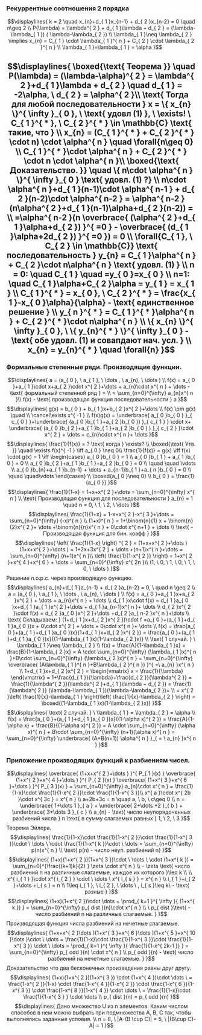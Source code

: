 ### Рекуррентные соотношения 2 порядка
$$\displaylines{
k = 2 \quad x_{n}+d_{ 1 }x_{n-1} + d_{ 2 }x_{n-2} = 0 \quad n\geq 2 \\
P(\lambda) = \lambda^{ 2 } + d_{ 1 }\lambda + d_{ 2 } = (\lambda-\lambda_{ 1 }) ( \lambda-\lambda_{ 2 }) \\
\lambda_{ 1 }\neq \lambda_{ 2 } \implies x_{n} = C_{ 1 } \cdot  \lambda_{ 1 }^{ n } + C_{ 2 } \cdot  \lambda_{ 2 }^{ n } \\
\lambda_{ 1 }=\lambda_{ 1 } = \alpha
}$$

$$\displaylines{
\boxed{\text{ Теорема }} \quad P(\lambda) = (\lambda-\alpha)^{ 2 } = \lambda^{ 2 }+d_{ 1 }\lambda + d_{ 2 } \quad d_{ 1 } = -2\alpha, \ d_{ 2 } = \alpha^{ 2 }\\
\text{ Тогда для любой последовательности  } x = \{ x_{n} \}^{ \infty }_{ 0 }, \ \text{ удовл (1) }, \ \exists! \ C_{ 1 }^{ * }, \ C_{ 2 }^{ * } \in \mathbb{C} \text{ такие, что } \\
x_{n} = (C_{ 1 }^{ * } + C_{ 2 }^{ * } \cdot  n) \cdot  \alpha^{ n } \quad \forall{n\geq 0} \\
C_{ 1 }^{ * }\cdot \alpha^{ n } + C_{ 2 }^{ * } \cdot  n \cdot \alpha^{ n }\\
\boxed{\text{ Доказательство. }} \quad \{ n\cdot \alpha^{ n } \}^{ \infty }_{ 0 } \text{ удовл. (1) ?} \\
n\cdot \alpha^{ n }+d_{ 1 }(n-1)\cdot \alpha^{ n-1 } + d_{ 2 }(n-2)\cdot \alpha^{ n-2 } = \alpha^{ n-2 }(n\alpha^{ 2 }+d_{ 1 }(n-1)\alpha+d_{ 2 }(n-2)) = \\
=\alpha^{ n-2 }(n \overbrace{ (\alpha^{ 2 }+d_{ 1 }\alpha+d_{ 2 }) }^{ =0 } - \overbrace{ (d_{ 1 }\alpha+2d_{ 2 }) }^{ =0 }) = 0 \\
\forall{C_{ 1 }, \ C_{ 2 } \in \mathbb{C}} \text{ последовательность } y_{n} = C_{ 1 }\alpha^{ n } + C_{ 2 }\cdot n\alpha^{ n } \text{ удовл. (1) } \\
n = 0: \quad C_{ 1 } \quad =y_{ 0 }=x_{ 0 } \\
n=1: \quad C_{ 1 }\alpha+C_{ 2 }\alpha  = y_{ 1 } = x_{ 1 } \\
C_{ 1 }^{ * } = x_{ 0 }, \  C_{ 2 }^{ * } = \frac{x_{ 1 }-x_{ 0 }\alpha}{\alpha} - \text{ единственное решение } \\
y_{ n }^{ * } = C_{ 1 }^{ * }\alpha^{ n } + C_{ 2 }^{ * }\cdot n\alpha^{ n } \\
\{ x_{n} \}^{ \infty }_{ 0 }, \ \{ y_{n}^{ * } \}^{ \infty }_{ 0 } - \text{ обе удовл. (1) и совапдают нач. усл. } \\
x_{n} = y_{n}^{ * } \quad \forall{n}
}$$
---
### Формальные степенные ряди. Производящие функции.
$$\displaylines{
a = (a_{ 0 }, \ a_{ 1 }, \ \dots , \ a_{n}, \ \dots ) \\
f(x) = a_{ 0 }+a_{ 1 }\cdot x+a_{ 2 }\cdot x^{ 2 }+\dots + a_{n}\cdot x^{ n } + \dots - \text{ формальный степенной ряд }  = \\
= \sum_{n=0}^{\infty} a_{n}x^{ n }\\
f(x) - \text{ производящая функция последовательности  } a
}$$
$$\displaylines{
g(x) = b_{ 0 } + b_{ 1 }x+b_{ 2 }x^{ 2 }+\dots \\
f(x) \pm g(x) \quad \\ \cancel\exists x^{ -1 } \\ f(x)g(x) = \underbrace{ a_{ 0 }b_{ 0 } }_{ c_{ 0 } }+\underbrace{ (a_{ 0 }b_{ 1 }+a_{ 2 }b_{ 0 }) }_{ c_{ 1 } } \cdot x+ \underbrace{ (a_{ 0 }b_{ 2 }+a_{ 1 }b_{ 1 }+a_{ 2 }b_{ 0 } ) }_{ c_{ 2 } }\cdot x^{ 2 } + \dots + c_{n}\cdot x^{ n }+ \dots 
}$$
$$\displaylines{
\frac{1}{f(x)} = ? \text{ когда } \exists? \\
\boxed{\text{ Утв. }} \quad \exists f(x)^{ -1 } \iff a_{ 0 } \neq  0\\ 
\frac{1}{f(x)} = g(x) \iff  f(x) \cdot g(x) = 1 \iff  \begin{cases}
a_{ 0 }b_{ 0 } = 1 \\
a_{ 0 }b_{ 1 } + a_{ 1 }b_{ 0 } = 0 \\ 
a_{ 0 }b_{ 2 }+a_{ 1 }b_{ 1 }+a_{ 2 }b_{ 0 } = 0 \\
\quad \quad \vdots  \\
a_{ 0 }b_{n}+a_{ 1 }b_{n-1} + \dots  + a_{n-1}b_{ 1 }+a_{ n }b_{ 0 } = 0  \\
\quad \quad\vdots
\end{cases} \\
\boxed{a_{ 0 }\neq 0} \\
b_{ 0 } = \frac{1}{a_{ 0 }} 
}$$
$$\displaylines{
\frac{1}{1-x} = 1+x+x^{ 2 }+\dots = \sum_{n=0}^{\infty} x^{ n } \\
\text{ Производящая функция для последовательности  } a_{n} = 1 \quad n = 0, \ 1, \ 2, \ \dots 
}$$
$$\displaylines{
\frac{1}{1+x} = 1-x+x^{ 2 }-x^{ 3 }+\dots = \sum_{n=0}^{\infty} (-x)^{ n } \\
(1+x)^{ n } = 1+\binom{n}{1} x + \binom{n}{2}x^{ 2 }+ \dots +\binom{n}{n}x^{ n } + 0\cdot x^{ n+1 } + \dots  \\
\text{ - Производящая функция для бин. коэфф } 
}$$
$$\displaylines{
\left( \frac{1}{1-x} \right)  ^{ 2 } = (1+x+x^{ 2 }+\dots )(1+x+x^{ 2 }+\dots ) = 1+2x+3x^{ 2 } + \dots +(n+1)x^{ n }+\dots = \sum_{n=0}^{\infty} (n+1)x^{ n }\\
\left( \frac{1}{1-x^{ 2 }} \right) = 1+x^{ 2 }+x^{ 4 }+x^{ 6 } + \dots = \sum_{n=0}^{\infty} x^{ 2n }\\
(1, \ 0, \ 1, \ 0, \ 1, \ 0, \ \dots )
}$$
Решение л.о.р.с. через производящую функцию.
$$\displaylines{
a_{n}+d_{ 1 }a_{n-1} + d_{ 2 }a_{n-2} = 0, \  quad n \geq 2 \\
a = (a_{ 0 }, \ a_{ 1 }, \ \dots , \ a_{n}, \ \dots ) \\
f(x) = a_{ 0 }+a_{ 1 }x+a_{ 2 }x^{ 2 } + \dots + a_{n}x^{ n } + \dots \\
d_{ 1 }x\cdot f(x) = d_{ 1 }a_{ 0 }x+d_{ 1 }a_{ 1 }x^{ 2 }+\dots + d_{ 1 }a_{n-1}x^{ n }+ \dots \\
d_{ 2 }x^{ 2 }\cdot f(x) = d_{ 2 }a_{ 0 }x^{ 2 }+\dots +d_{ 2 }a_{ n-2 }x^{ n }+\dots \\
\text{ Складываем: } (1+d_{ 1 }x+d_{ 2 }x^{ 2 })\cdot f =a_{ 0 }+(a_{ 1 }+d_{ 1 }a_{ 0 })x + 0\cdot x^{ 2 } + \dots + 0\cdot x^{ n }+ \dots \\
f(x) = \frac{a_{ 0 }+(a_{ 1 }+d_{ 1 }a_{ 0 })x}{1+d_{ 1 }x+d_{ 2 }x^{ 2 }} = \frac{a_{ 0 }+(a_{ 1 }+d_{ 1 }a_{ 0 })x}{(1-\lambda_{ 1 }x)(1-\lambda_{ 2 }x)} \\
\text{ 1 случай. } \  \lambda_{ 1 }\neq \lambda_{ 2 } \\
f(x) = \frac{A}{1-\lambda_{ 1 }x} + \frac{B}{1-\lambda_{ 2 }x} = A \cdot  \sum_{n=0}^{\infty} (\lambda_{ 1 }x)^{ n }+B\cdot \sum_{n=0}^{\infty} (\lambda_{ 2 }x)^{ n } = \sum_{n=0}^{\infty} \overbrace{ (A\lambda_{ 1 }^{ n }+B\lambda_{ 2 }^{ n }) }^{ =\ a_{n} }x^{ n } 
\\
1+d_{ 1 }x+d_{ 2 }x^{ 2 } = \begin{vmatrix}
x = \frac{1}{\lambda}
\end{vmatrix}  = 1+\frac{d_{ 1 }}{\lambda}+\frac{d_{ 2 }}{\lambda^{ 2 }} = \frac{1}{\lambda^{ 2 }}(\lambda^{ 2 }+d_{ 1 }\lambda + d_{ 2 })  = \frac{1}{\lambda^{ 2 }} (\lambda-\lambda_{ 1 })(\lambda-\lambda_{ 2 })= \\ = x^{ 2 }\left( \frac{1}{x}-\lambda_{ 1 } \right)\left( \frac{1}{x}-\lambda_{ 2 } \right) = \boxed{(1-\lambda_{ 1 }x)(1-\lambda_{ 2 }x)}
}$$
$$\displaylines{
\text{ 2 случай. } \ \lambda_{ 1 } = \lambda_{ 2 } = \alpha \\
f(x) = \frac{a_{ 0 }+(a_{ 1 }+d_{ 1 }a_{ 0 })x}{(1-\alpha x)^{ 2 }} = \frac{A}{1-\alpha x} + \frac{B}{(1-\alpha x)^{ 2 }} = A \cdot  \sum_{n=0}^{\infty} (\alpha x)^{ n } + B\cdot \sum_{n=0}^{\infty} (n+1)(\alpha x)^{ n } = \sum_{n=0}^{\infty} \underbrace{ (A+B(n+1)) \alpha^{ n } }_{ = \ a_{n} }x^{ n }  
}$$
### Приложение производящих функций к разбиениям чисел.
$$\displaylines{
\overbrace{ (1+x+x^{ 2 }+\dots ) }^{ P_{ 1 }(x) } \overbrace{ (1+x^{ 2 }+x^{ 4 }+\dots ) }^{ P_{ 2 }(x) } \overbrace{ (1+x^{ 3 }+x^{ 6 }+\dots ) }^{ P_{ 3 }(x) } = \sum_{n=0}^{\infty} a_{n}\cdot x^{ n } = \frac{1}{1-x}\cdot \frac{1}{1-x^{ 2 }}\cdot \frac{1}{1-x^{ 3 }}\\
x^{ a }\cdot x^{ 2b }\cdot x^{ 3c } = x^{ n } \\
a+2b+3c = n \quad a, \ b, \ c\geq 0 \\
n = \underbrace{ 1+\dots 1 }_{ a } + \underbrace{ 2+\dots +2 }_{ b } + \underbrace{ 3+\dots 3 }_{ c } \\
a_{n} - \text{ число неупорядоченных разбиений числа  } n \text{ в сумму слагаемых равных } 1, \ 2, \ 3
}$$
Теорема Эйлера.
$$\displaylines{
\frac{1}{1-x}\cdot \frac{1}{1-x^{ 2 }}\cdot \frac{1}{1-x^{ 3 }}\cdot \ \dots \ \cdot \frac{1}{1-x^{ k }}\cdot \ \dots = \sum_{n=0}^{\infty} p(n)x^{ n } \\
\text{ p(n) - число неуп. разбиений n}
}$$
$$\displaylines{
(1+x)(1+x^{ 2 })(1+x^{ 3 })\cdot \ \dots \ \cdot (1+x^{ k }) = \sum_{n=0}^{\frac{(k+1)k}{2} } \zeta \cdot x^{ n } \\ - \zeta \text{ число разбиений n на различные слагаемые, каждое их которого  }\leq k \\ \\
x^{ i_{ 1 } }\cdot x^{ i_{ 2 } } \cdot \ \dots \ x^{ i_{ s } } = x^{ n } \\
i_{ 1 }+i_{ 2 }+\dots +i_{ s } = n \\
1\leq  i_{ 1 }, \ i_{ 2 }, \ \dots \ , i_{ s }\leq k\ - \text{ разные } 
}$$
$$\displaylines{
(1+x)(1+x^{ 2 })\cdot \dots  = \prod_{ k=1 }^{ \infty }{ (1+x^{ k }) } = \sum_{n=0}^{\infty} p_{ dist }(n)\cdot x^{ n } \\
\ p_{ dist }\text{ -число разбиений n на различные слагаемые. } 
}$$
Производящая функция числа разбиений на нечетные слагаемые.
$$\displaylines{
(1+x+x^{ 2 }\dots )(1+x^{ 3 }+x^{ 6 }\dots )(1+x^{ 5 }+x^{ 10 }\dots )\cdot \ \dots  = \frac{1}{1-x}\cdot \frac{1}{1-x^{ 3 }}\cdot \frac{1}{1-x^{ 3 }} \cdot \ \dots = \prod_{ k=1 }^{ \infty }{ \frac{1}{1-x^{ 2k-1 }} } = \sum_{n=0}^{\infty} p_{ odd }(n) \cdot  x^{ n } \\
p_{ odd }(n) - \text{ число разбиений на нечетные слагаемые. }
}$$
Доказательство что два бесконечных произведения равны друг другу.
$$\displaylines{
(1+x)(1+x^{ 2 })(1+x^{ 3 }) \cdot (1+x^{ 4 })\cdot  \dots \ = \frac{1-x^{ 2 }}{1-x} \cdot  \frac{1-x^{ 4 }}{1-x^{ 2 }} \cdot  \frac{1-x^{ 6 }}{1-x^{ 3 }} \cdot  \frac{1-x^{ 8 }}{1-x^{ 4 }} \cdot \dots \ = \frac{1}{1-x}\cdot \frac{1}{1-x^{ 3 } } \cdot \dots \\
p_{ dist }(n) = p_{ odd }(n)
}$$
$$\displaylines{
Дано множество U из n элементов. Каким числом способов в нем можно выбрать три подмножества A, B, C так, чтобы выполнялись заданные условия.
\\
n = 8, \ |A-(B \cup C)| = 5, \ |(B\cup C)-A| = 1
}$$